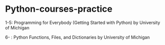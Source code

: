 # Python-courses-practice

1-5: 
Programming for Everybody (Getting Started with Python)
by University of Michigan

6- :
Python Functions, Files, and Dictionaries
by University of Michigan

